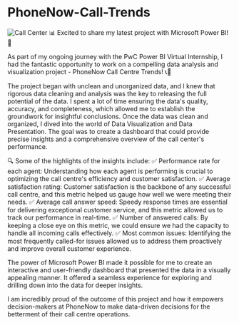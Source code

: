 # PhoneNow-Call-Trends
![Call Center](https://github.com/deegee131/PhoneNow-Call-Trends/assets/125585048/b3dea11a-5945-490a-9ed0-dd4ea59b09c1)
📊 Excited to share my latest project with Microsoft Power BI! 🚀

As part of my ongoing journey with the PwC Power BI Virtual Internship, I had the fantastic opportunity to work on a compelling data analysis and visualization project - PhoneNow Call Centre Trends! 📞💼

The project began with unclean and unorganized data, and I knew that rigorous data cleaning and analysis was the key to releasing the full potential of the data. I spent a lot of time ensuring the data's quality, accuracy, and completeness, which allowed me to establish the groundwork for insightful conclusions.
Once the data was clean and organized, I dived into the world of Data Visualization and Data Presentation. The goal was to create a dashboard that could provide precise insights and a comprehensive overview of the call center's performance.

🔍 Some of the highlights of the insights include:
✅ Performance rate for each agent: Understanding how each agent is performing is crucial to optimizing the call centre's efficiency and customer satisfaction.
✅ Average satisfaction rating: Customer satisfaction is the backbone of any successful call centre, and this metric helped us gauge how well we were meeting their needs.
✅ Average call answer speed: Speedy response times are essential for delivering exceptional customer service, and this metric allowed us to track our performance in real-time.
✅ Number of answered calls: By keeping a close eye on this metric, we could ensure we had the capacity to handle all incoming calls effectively.
✅ Most common issues: Identifying the most frequently called-for issues allowed us to address them proactively and improve overall customer experience.

The power of Microsoft Power BI made it possible for me to create an interactive and user-friendly dashboard that presented the data in a visually appealing manner. It offered a seamless experience for exploring and drilling down into the data for deeper insights.

I am incredibly proud of the outcome of this project and how it empowers decision-makers at PhoneNow to make data-driven decisions for the betterment of their call centre operations.
